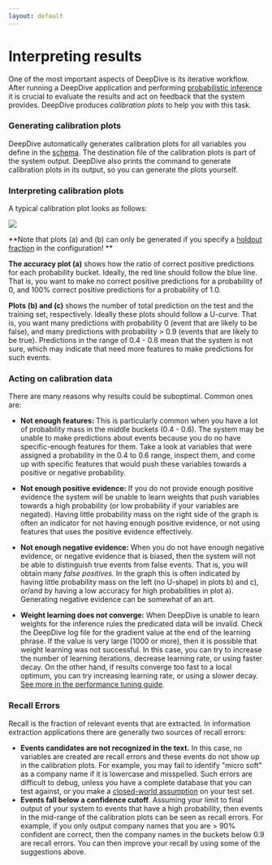 ```yaml
---
layout: default
---
```


# Interpreting results

One of the most important aspects of DeepDive is its iterative workflow. After running a DeepDive application and performing [probabilistic inference](inference.html) it is crucial to evaluate the results and act on feedback that the system provides. DeepDive produces *calibration plots* to help you with this task.

### Generating calibration plots

DeepDive automatically generates calibration plots for all variables you define in the [schema]({{site.baseurl}}/doc/schema.html). The destination file of the calibration plots is part of the system output. DeepDive also prints the command to generate calibration plots in its output, so you can generate the plots yourself. 

### Interpreting calibration plots

A typical calibration plot looks as follows:

![]({{site.baseurl}}/images/calibration_example.png)

**Note that plots (a) and (b) can only be generated if you specify a [holdout fraction]({{site.baseurl}}/doc/calibration.html) in the configuration! **

**The accuracy plot (a)** shows how the ratio of correct positive predictions for each probability bucket. Ideally, the red line should follow the blue line. That is, you want to make no correct positive predictions for a probability of 0, and 100% correct positive predictions for a probability of 1.0.

**Plots (b) and (c)** shows the number of total prediction on the test and the training set, respectively. Ideally these plots should follow a U-curve. That is, you want many predictions with probability 0 (event that are likely to be false), and many predictions with probability > 0.9 (events that are likely to be true). Predictions in the range of 0.4 - 0.6 mean that the system is not sure, which may indicate that need more features to make predictions for such events.

### Acting on calibration data

There are many reasons why results could be suboptimal. Common ones are:

- **Not enough features:** This is particularly common when you have a lot of probability mass in the middle buckets (0.4 - 0.6). The system may be unable to make predictions about events because you do no have specific-enough features for them. Take a look at variables that were assigned a probability in the 0.4 to 0.6 range, inspect them, and come up with specific features that would push these variables towards a positive or negative probability.

- **Not enough positive evidence:** If you do not provide enough positive evidence the system will be unable to learn weights that push variables towards a high probability (or low probability if your variables are negated). Having little probability mass on the right side of the graph is often an indicator for not having enough positive evidence, or not using features that uses the positive evidence effectively.

- **Not enough negative evidence:** When you do not have enough negative evidence, or negative evidence that is biased, then the system will not be able to distinguish true events from false events. That is, you will obtain many *false positives*. In the graph this is often indicated by having little probability mass on the left (no U-shape) in plots b) and c), or/and by having a low accuracy for high probabilities in plot a). Generating negative evidence can be somewhat of an art.

- **Weight learning does not converge:** When DeepDive is unable to learn weights for the inference rules the predicated data will be invalid. Check the DeepDive log file for the gradient value at the end of the learning phrase. If the value is very large (1000 or more), then it is possible that weight learning was not successful. In this case, you can try to increase the number of learning iterations, decrease learning rate, or using faster decay. On the other hand, if results converge too fast to a local optimum, you can try increasing learning rate, or using a slower decay. [See more in the performance tuning guide]({{site.baseurl}}/doc/performance.html). 


### Recall Errors

Recall is the fraction of relevant events that are extracted. In information extraction applications there are generally two sources of recall errors:

- **Events candidates are not recognized in the text.** In this case, no variables are created are recall errors and these events do not show up in the calibration plots. For example, you may fail to identify "micro soft" as a company name if it is lowercase and misspelled. Such errors are difficult to debug, unless you have a complete database that you can test  against, or you make a [closed-world assumption](http://en.wikipedia.org/wiki/Closed_world_assumption) on your test set.
- **Events fall below a confidence cutoff**. Assuming your limit to final output of your system to events that have a high probability, then events in the mid-range of the calibration plots can be seen as recall errors. For example, if you only output company names that you are > 90% confident are correct, then the company names in the buckets below 0.9 are recall errors. You can then improve your recall by using some of the suggestions above.




